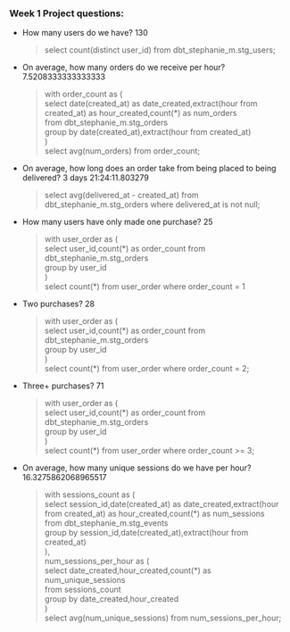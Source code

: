 ### Week 1 Project questions:
- How many users do we have? 130

    >select count(distinct user_id) from dbt_stephanie_m.stg_users;

- On average, how many orders do we receive per hour?  7.5208333333333333

    >with order_count as (  
        select date(created_at) as date_created,extract(hour from created_at)   as hour_created,count(\*) as num_orders  
        from dbt_stephanie_m.stg_orders  
        group by date(created_at),extract(hour from created_at)  
    )  
    select avg(num_orders) from order_count;  

- On average, how long does an order take from being placed to being delivered?   3 days 21:24:11.803279

    >select avg(delivered_at - created_at) from dbt_stephanie_m.stg_orders       where delivered_at is not null;  

- How many users have only made one purchase? 25  

    >with user_order as (   
        select user_id,count(\*) as order_count from dbt_stephanie_m.stg_orders    
        group by user_id  
    )  
    select count(*) from user_order where order_count = 1  

- Two purchases? 28  

    >with user_order as (  
        select user_id,count(\*) as order_count from dbt_stephanie_m.stg_orders    
        group by user_id   
    )  
    select count(\*) from user_order where order_count = 2;  

- Three+ purchases? 71  

    >with user_order as (  
        select user_id,count(\*) as order_count from dbt_stephanie_m.stg_orders    
        group by user_id   
    )  
    select count(\*) from user_order where order_count >= 3;  

- On average, how many unique sessions do we have per hour? 16.3275862068965517

    >with sessions_count as (  
        select session_id,date(created_at) as date_created,extract(hour from created_at) as hour_created,count(\*) as num_sessions   
        from dbt_stephanie_m.stg_events   
        group by session_id,date(created_at),extract(hour from created_at)  
    ),  
    num_sessions_per_hour as (  
        select date_created,hour_created,count(\*) as num_unique_sessions   
        from sessions_count   
        group by date_created,hour_created  
     )  
    select avg(num_unique_sessions) from num_sessions_per_hour;      